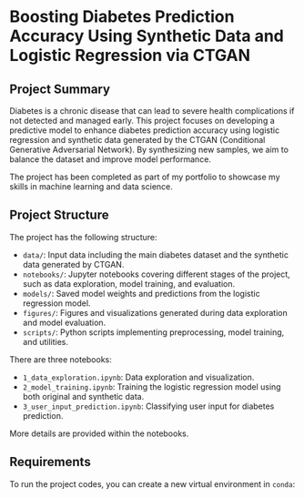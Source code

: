 # Boosting Diabetes Prediction Accuracy Using Synthetic Data and Logistic Regression via CTGAN

## Project Summary

Diabetes is a chronic disease that can lead to severe health complications if not detected and managed early. This project focuses on developing a predictive model to enhance diabetes prediction accuracy using logistic regression and synthetic data generated by the CTGAN (Conditional Generative Adversarial Network). By synthesizing new samples, we aim to balance the dataset and improve model performance.

The project has been completed as part of my portfolio to showcase my skills in machine learning and data science.

## Project Structure

The project has the following structure:
- `data/`: Input data including the main diabetes dataset and the synthetic data generated by CTGAN.
- `notebooks/`: Jupyter notebooks covering different stages of the project, such as data exploration, model training, and evaluation.
- `models/`: Saved model weights and predictions from the logistic regression model.
- `figures/`: Figures and visualizations generated during data exploration and model evaluation.
- `scripts/`: Python scripts implementing preprocessing, model training, and utilities.

There are three notebooks:
- `1_data_exploration.ipynb`: Data exploration and visualization.
- `2_model_training.ipynb`: Training the logistic regression model using both original and synthetic data.
- `3_user_input_prediction.ipynb`: Classifying user input for diabetes prediction.

More details are provided within the notebooks.

## Requirements

To run the project codes, you can create a new virtual environment in `conda`:

